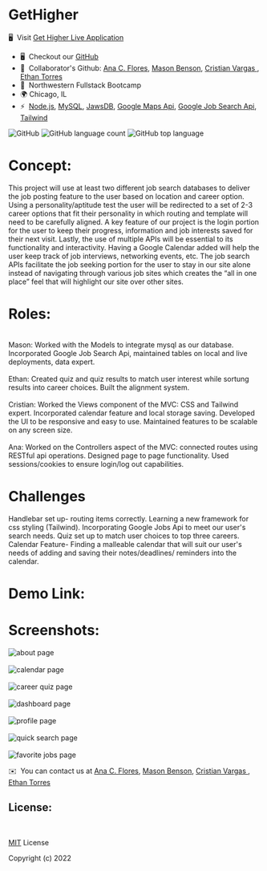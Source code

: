 # GetHigher
 🖥️  Visit  [Get Higher Live Application](https://get-higher.herokuapp.com)
*   🖥️  Checkout our [GitHub](https://github.com/anacecyflores1/GetHigher)
*   🤝  Collaborator's Github: [Ana C. Flores](https://github.com/anacecyflores1), [Mason Benson](https://github.com/mbenson025), [Cristian Vargas ](https://github.com/vcristian1), [Ethan Torres](https://github.com/ethantor12)
*   🧠  Northwestern Fullstack Bootcamp
*   🌍 Chicago, IL
*   ⚡  [Node.js](https://nodejs.org/en/), [MySQL](https://www.mysql.com/), [JawsDB](https://www.jawsdb.com/), [Google Maps Api](https://developers.google.com/maps), [Google Job Search Api](https://rapidapi.com/letscrape-6bRBa3QguO5/api/google-jobs-search/), [Tailwind](https://tailwindcss.com/)


![GitHub](https://img.shields.io/github/license/mbenson025/take-a-hike)
![GitHub language count](https://img.shields.io/github/languages/count/anacecyflores1/GetHigher)
![GitHub top language](https://img.shields.io/github/languages/top/anacecyflores1/GetHigher)

# Concept:
This project will use at least two different job search databases to deliver the job posting feature to the user based on location and career option. Using a personality/aptitude test the user will be redirected to a set of 2-3 career options that fit their personality in which routing and template will need to be carefully aligned. 
A key feature of our project is the login portion for the user to keep their progress, information and job interests saved for their next visit. Lastly, the use of multiple APIs will be essential to its functionality and interactivity. Having a Google Calendar added will help the user keep track of job interviews, networking events, etc. The job search APIs facilitate the job seeking portion for the user to stay in our site alone instead of navigating through various job sites which creates the “all in one place” feel that will highlight our site over other sites.

# Roles:
<br>
Mason: Worked with the Models to integrate mysql as our database. Incorporated Google Job Search Api, maintained tables on local and live deployments, data expert. 
<br>
<br>
Ethan: Created quiz and quiz results to match user interest while sortung results into career choices. Built the alignment system.
<br>
<br>
Cristian: Worked the Views component of the MVC: CSS and Tailwind expert. Incorporated calendar feature and local storage saving. Developed the UI to be responsive and easy to use. Maintained features to be scalable on any screen size.
<br>
<br>
Ana: Worked on the Controllers aspect of the MVC: connected routes using RESTful api operations. 
Designed page to page functionality. Used sessions/cookies to ensure login/log out capabilities.  


# Challenges
Handlebar set up- routing items correctly.
Learning a new framework for css styling (Tailwind).
Incorporating Google Jobs Api to meet our user's search needs.
Quiz set up to match user choices to top three careers.
Calendar Feature- Finding a malleable calendar that will suit our user's needs of adding and saving their  notes/deadlines/ reminders into the calendar.

# Demo Link:


# Screenshots:

<img src="./public/assets/about.png" alt="about page" title="About Page">
<br>
<br>
<img src="./public/assets/calendar.png" alt="calendar page" title="Calendar">
<br>
<br>
<img src="./public/assets/career_quiz.png" alt="career quiz page" title="Career Quiz">
<br>
<br>
<img src="./public/assets/dashboard.png" alt="dashboard page" title="Dashboard">
<br>
<br>
<img src="./public/assets/profile.png" alt="profile page" title="Profile">
<br>
<br>
<img src="./public/assets/quick_search.png" alt="quick search page" title="Quick Search">
<br>
<br>
<img src="./public/assets/saved_jobs.png" alt="favorite jobs page" title="Favorites">



✉️  You can contact us at [Ana C. Flores](mailto:anacecyflores1@gmail.com), [Mason Benson](mailto:mbenson025@gmail.com), [Cristian Vargas ](mailto:cristian.v0223@gmail.com), [Ethan Torres](mailto:ethantor12@gmail.com)


## License:

<br>

[MIT](LICENSE) License

Copyright (c) 2022 